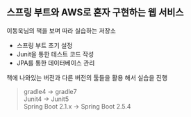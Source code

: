 ## 스프링 부트와 AWS로 혼자 구현하는 웹 서비스  
  
  
이동욱님의 책을 보며 따라 실습하는 저장소
- 스프링 부트 초기 설정  
- Junit을 통한 테스트 코드 작성  
- JPA를 통한 데이터베이스 관리  

  
책에 나와있는 버전과 다른 버전의 툴들을 활용 해서 실습을 진행  
> gradle4  ->  gradle7  
> Junit4  ->  Junit5  
> Spring Boot 2.1.x  ->  Spring Boot 2.5.4  
